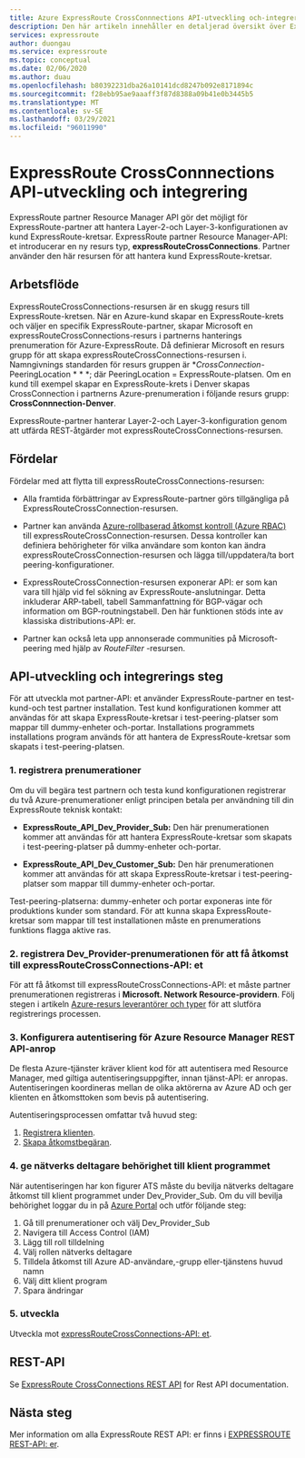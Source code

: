 ```yaml
---
title: Azure ExpressRoute CrossConnnections API-utveckling och-integrering
description: Den här artikeln innehåller en detaljerad översikt över ExpressRoute-partner om resurs typen expressRouteCrossConnections.
services: expressroute
author: duongau
ms.service: expressroute
ms.topic: conceptual
ms.date: 02/06/2020
ms.author: duau
ms.openlocfilehash: b80392231dba26a10141dcd8247b092e8171894c
ms.sourcegitcommit: f28ebb95ae9aaaff3f87d8388a09b41e0b3445b5
ms.translationtype: MT
ms.contentlocale: sv-SE
ms.lasthandoff: 03/29/2021
ms.locfileid: "96011990"
---
```

# <a name="expressroute-crossconnnections-api-development-and-integration"></a>ExpressRoute CrossConnnections API-utveckling och integrering

ExpressRoute partner Resource Manager API gör det möjligt för ExpressRoute-partner att hantera Layer-2-och Layer-3-konfigurationen av kund ExpressRoute-kretsar. ExpressRoute partner Resource Manager-API: et introducerar en ny resurs typ, **expressRouteCrossConnections**. Partner använder den här resursen för att hantera kund ExpressRoute-kretsar.

## <a name="workflow"></a>Arbetsflöde

ExpressRouteCrossConnections-resursen är en skugg resurs till ExpressRoute-kretsen. När en Azure-kund skapar en ExpressRoute-krets och väljer en specifik ExpressRoute-partner, skapar Microsoft en expressRouteCrossConnections-resurs i partnerns hanterings prenumeration för Azure-ExpressRoute. Då definierar Microsoft en resurs grupp för att skapa expressRouteCrossConnections-resursen i. Namngivnings standarden för resurs gruppen är **CrossConnection-* PeeringLocation * * *; där PeeringLocation = ExpressRoute-platsen. Om en kund till exempel skapar en ExpressRoute-krets i Denver skapas CrossConnection i partnerns Azure-prenumeration i följande resurs grupp: **CrossConnnection-Denver**.

ExpressRoute-partner hanterar Layer-2-och Layer-3-konfiguration genom att utfärda REST-åtgärder mot expressRouteCrossConnections-resursen.

## <a name="benefits"></a>Fördelar

Fördelar med att flytta till expressRouteCrossConnections-resursen:

* Alla framtida förbättringar av ExpressRoute-partner görs tillgängliga på ExpressRouteCrossConnection-resursen.

* Partner kan använda [Azure-rollbaserad åtkomst kontroll (Azure RBAC)](../role-based-access-control/overview.md) till expressRouteCrossConnection-resursen. Dessa kontroller kan definiera behörigheter för vilka användare som konton kan ändra expressRouteCrossConnection-resursen och lägga till/uppdatera/ta bort peering-konfigurationer.

* ExpressRouteCrossConnection-resursen exponerar API: er som kan vara till hjälp vid fel sökning av ExpressRoute-anslutningar. Detta inkluderar ARP-tabell, tabell Sammanfattning för BGP-vägar och information om BGP-routningstabell. Den här funktionen stöds inte av klassiska distributions-API: er.

* Partner kan också leta upp annonserade communities på Microsoft-peering med hjälp av *RouteFilter* -resursen.

## <a name="api-development-and-integration-steps"></a>API-utveckling och integrerings steg

För att utveckla mot partner-API: et använder ExpressRoute-partner en test-kund-och test partner installation. Test kund konfigurationen kommer att användas för att skapa ExpressRoute-kretsar i test-peering-platser som mappar till dummy-enheter och-portar. Installations programmets installations program används för att hantera de ExpressRoute-kretsar som skapats i test-peering-platsen.

### <a name="1-enlist-subscriptions"></a>1. registrera prenumerationer

Om du vill begära test partnern och testa kund konfigurationen registrerar du två Azure-prenumerationer enligt principen betala per användning till din ExpressRoute teknisk kontakt:
* **ExpressRoute_API_Dev_Provider_Sub:** Den här prenumerationen kommer att användas för att hantera ExpressRoute-kretsar som skapats i test-peering-platser på dummy-enheter och-portar.

* **ExpressRoute_API_Dev_Customer_Sub:** Den här prenumerationen kommer att användas för att skapa ExpressRoute-kretsar i test-peering-platser som mappar till dummy-enheter och-portar.

Test-peering-platserna: dummy-enheter och portar exponeras inte för produktions kunder som standard. För att kunna skapa ExpressRoute-kretsar som mappar till test installationen måste en prenumerations funktions flagga aktive ras.

### <a name="2-register-the-dev_provider-subscription-to-access-the-expressroutecrossconnections-api"></a>2. registrera Dev_Provider-prenumerationen för att få åtkomst till expressRouteCrossConnections-API: et

För att få åtkomst till expressRouteCrossConnections-API: et måste partner prenumerationen registreras i **Microsoft. Network Resource-providern**. Följ stegen i artikeln [Azure-resurs leverantörer och typer](../azure-resource-manager/management/resource-providers-and-types.md#azure-portal) för att slutföra registrerings processen.

### <a name="3-set-up-authentication-for-azure-resource-manager-rest-api-calls"></a>3. Konfigurera autentisering för Azure Resource Manager REST API-anrop

De flesta Azure-tjänster kräver klient kod för att autentisera med Resource Manager, med giltiga autentiseringsuppgifter, innan tjänst-API: er anropas. Autentiseringen koordineras mellan de olika aktörerna av Azure AD och ger klienten en åtkomsttoken som bevis på autentisering.

Autentiseringsprocessen omfattar två huvud steg:

1. [Registrera klienten](/rest/api/azure/#register-your-client-application-with-azure-ad).
2. [Skapa åtkomstbegäran](/rest/api/azure/#create-the-request).

### <a name="4-provide-network-contributor-permission-to-the-client-application"></a>4. ge nätverks deltagare behörighet till klient programmet

När autentiseringen har kon figurer ATS måste du bevilja nätverks deltagare åtkomst till klient programmet under Dev_Provider_Sub. Om du vill bevilja behörighet loggar du in på [Azure Portal](https://ms.portal.azure.com/#home) och utför följande steg:

1. Gå till prenumerationer och välj Dev_Provider_Sub
2. Navigera till Access Control (IAM)
3. Lägg till roll tilldelning
4. Välj rollen nätverks deltagare
5. Tilldela åtkomst till Azure AD-användare,-grupp eller-tjänstens huvud namn
6. Välj ditt klient program
7. Spara ändringar

### <a name="5-develop"></a>5. utveckla

Utveckla mot [expressRouteCrossConnections-API: et](/rest/api/expressroute/expressroutecrossconnections).

## <a name="rest-api"></a>REST-API

Se [ExpressRoute CrossConnections REST API](/rest/api/expressroute/expressroutecrossconnections) for Rest API documentation.

## <a name="next-steps"></a>Nästa steg

Mer information om alla ExpressRoute REST API: er finns i [EXPRESSROUTE REST-API: er](/rest/api/expressroute/).